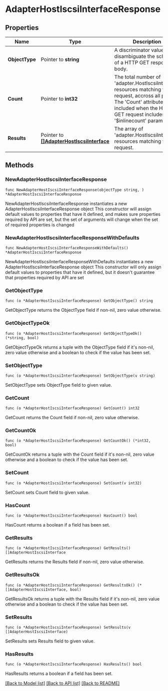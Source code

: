 # AdapterHostIscsiInterfaceResponse

## Properties

Name | Type | Description | Notes
------------ | ------------- | ------------- | -------------
**ObjectType** | Pointer to **string** | A discriminator value to disambiguate the schema of a HTTP GET response body. | 
**Count** | Pointer to **int32** | The total number of &#39;adapter.HostIscsiInterface&#39; resources matching the request, accross all pages. The &#39;Count&#39; attribute is included when the HTTP GET request includes the &#39;$inlinecount&#39; parameter. | [optional] 
**Results** | Pointer to [**[]AdapterHostIscsiInterface**](adapter.HostIscsiInterface.md) | The array of &#39;adapter.HostIscsiInterface&#39; resources matching the request. | [optional] 

## Methods

### NewAdapterHostIscsiInterfaceResponse

`func NewAdapterHostIscsiInterfaceResponse(objectType string, ) *AdapterHostIscsiInterfaceResponse`

NewAdapterHostIscsiInterfaceResponse instantiates a new AdapterHostIscsiInterfaceResponse object
This constructor will assign default values to properties that have it defined,
and makes sure properties required by API are set, but the set of arguments
will change when the set of required properties is changed

### NewAdapterHostIscsiInterfaceResponseWithDefaults

`func NewAdapterHostIscsiInterfaceResponseWithDefaults() *AdapterHostIscsiInterfaceResponse`

NewAdapterHostIscsiInterfaceResponseWithDefaults instantiates a new AdapterHostIscsiInterfaceResponse object
This constructor will only assign default values to properties that have it defined,
but it doesn't guarantee that properties required by API are set

### GetObjectType

`func (o *AdapterHostIscsiInterfaceResponse) GetObjectType() string`

GetObjectType returns the ObjectType field if non-nil, zero value otherwise.

### GetObjectTypeOk

`func (o *AdapterHostIscsiInterfaceResponse) GetObjectTypeOk() (*string, bool)`

GetObjectTypeOk returns a tuple with the ObjectType field if it's non-nil, zero value otherwise
and a boolean to check if the value has been set.

### SetObjectType

`func (o *AdapterHostIscsiInterfaceResponse) SetObjectType(v string)`

SetObjectType sets ObjectType field to given value.


### GetCount

`func (o *AdapterHostIscsiInterfaceResponse) GetCount() int32`

GetCount returns the Count field if non-nil, zero value otherwise.

### GetCountOk

`func (o *AdapterHostIscsiInterfaceResponse) GetCountOk() (*int32, bool)`

GetCountOk returns a tuple with the Count field if it's non-nil, zero value otherwise
and a boolean to check if the value has been set.

### SetCount

`func (o *AdapterHostIscsiInterfaceResponse) SetCount(v int32)`

SetCount sets Count field to given value.

### HasCount

`func (o *AdapterHostIscsiInterfaceResponse) HasCount() bool`

HasCount returns a boolean if a field has been set.

### GetResults

`func (o *AdapterHostIscsiInterfaceResponse) GetResults() []AdapterHostIscsiInterface`

GetResults returns the Results field if non-nil, zero value otherwise.

### GetResultsOk

`func (o *AdapterHostIscsiInterfaceResponse) GetResultsOk() (*[]AdapterHostIscsiInterface, bool)`

GetResultsOk returns a tuple with the Results field if it's non-nil, zero value otherwise
and a boolean to check if the value has been set.

### SetResults

`func (o *AdapterHostIscsiInterfaceResponse) SetResults(v []AdapterHostIscsiInterface)`

SetResults sets Results field to given value.

### HasResults

`func (o *AdapterHostIscsiInterfaceResponse) HasResults() bool`

HasResults returns a boolean if a field has been set.


[[Back to Model list]](../README.md#documentation-for-models) [[Back to API list]](../README.md#documentation-for-api-endpoints) [[Back to README]](../README.md)


